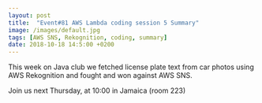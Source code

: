 ```yaml
---
layout: post
title:  "Event#81 AWS Lambda coding session 5 Summary"
image: /images/default.jpg
tags: [AWS SNS, Rekognition, coding, summary]
date: 2018-10-18 14:5:00 +0200
---
```


This week on Java club we fetched license plate text from car photos using AWS Rekognition and fought and won against AWS SNS.[]()

Join us next Thursday, at 10:00 in Jamaica (room 223)
